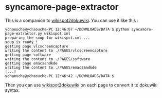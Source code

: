 # syncamore-page-extractor
This is a companion to [wikispot2dokuwiki](https://github.com/ychaouche/wikispot2dokuwiki). You can use it like this : 

    ychaouche@ychaouche-PC 12:46:07 ~/DOWNLOADS/DATA $ python syncamore-page-extractor.py wikispot.xml
    preparing the soup for wikispot.xml ...
    soup is ready ! 
    getting page vlcscreencapture
    writing the content to ./PAGES/vlcscreencapture
    getting page software
    writing the content to ./PAGES/software
    getting page emacsandkde
    writing the content to ./PAGES/emacsandkde
    [...]
    ychaouche@ychaouche-PC 12:46:42 ~/DOWNLOADS/DATA $ 

Then you can use [wikispot2dokuwiki](https://github.com/ychaouche/wikispot2dokuwiki) on each page to convert it to dokuwiki syntax.
